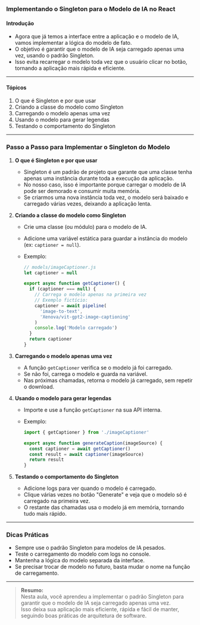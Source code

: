 ### **Implementando o Singleton para o Modelo de IA no React**

#### Introdução

- Agora que já temos a interface entre a aplicação e o modelo de IA, vamos implementar a lógica do modelo de fato.
- O objetivo é garantir que o modelo de IA seja carregado apenas uma vez, usando o padrão Singleton.
- Isso evita recarregar o modelo toda vez que o usuário clicar no botão, tornando a aplicação mais rápida e eficiente.

---

#### Tópicos

1. O que é Singleton e por que usar
2. Criando a classe do modelo como Singleton
3. Carregando o modelo apenas uma vez
4. Usando o modelo para gerar legendas
5. Testando o comportamento do Singleton

---

### Passo a Passo para Implementar o Singleton do Modelo

1. **O que é Singleton e por que usar**

   - Singleton é um padrão de projeto que garante que uma classe tenha apenas uma instância durante toda a execução da aplicação.
   - No nosso caso, isso é importante porque carregar o modelo de IA pode ser demorado e consumir muita memória.
   - Se criarmos uma nova instância toda vez, o modelo será baixado e carregado várias vezes, deixando a aplicação lenta.

2. **Criando a classe do modelo como Singleton**

   - Crie uma classe (ou módulo) para o modelo de IA.
   - Adicione uma variável estática para guardar a instância do modelo (ex: `captioner = null`).
   - Exemplo:

     ```javascript
     // models/imageCaptioner.js
     let captioner = null

     export async function getCaptioner() {
       if (captioner === null) {
         // Carrega o modelo apenas na primeira vez
         // Exemplo fictício:
         captioner = await pipeline(
           'image-to-text',
           'Xenova/vit-gpt2-image-captioning'
         )
         console.log('Modelo carregado')
       }
       return captioner
     }
     ```

3. **Carregando o modelo apenas uma vez**

   - A função `getCaptioner` verifica se o modelo já foi carregado.
   - Se não foi, carrega o modelo e guarda na variável.
   - Nas próximas chamadas, retorna o modelo já carregado, sem repetir o download.

4. **Usando o modelo para gerar legendas**

   - Importe e use a função `getCaptioner` na sua API interna.
   - Exemplo:

     ```javascript
     import { getCaptioner } from './imageCaptioner'

     export async function generateCaption(imageSource) {
       const captioner = await getCaptioner()
       const result = await captioner(imageSource)
       return result
     }
     ```

5. **Testando o comportamento do Singleton**

   - Adicione logs para ver quando o modelo é carregado.
   - Clique várias vezes no botão "Generate" e veja que o modelo só é carregado na primeira vez.
   - O restante das chamadas usa o modelo já em memória, tornando tudo mais rápido.

---

### Dicas Práticas

- Sempre use o padrão Singleton para modelos de IA pesados.
- Teste o carregamento do modelo com logs no console.
- Mantenha a lógica do modelo separada da interface.
- Se precisar trocar de modelo no futuro, basta mudar o nome na função de carregamento.

---

> **Resumo:**  
> Nesta aula, você aprendeu a implementar o padrão Singleton para garantir que o modelo de IA seja carregado apenas uma vez.  
> Isso deixa sua aplicação mais eficiente, rápida e fácil de manter, seguindo boas práticas de arquitetura de software.
